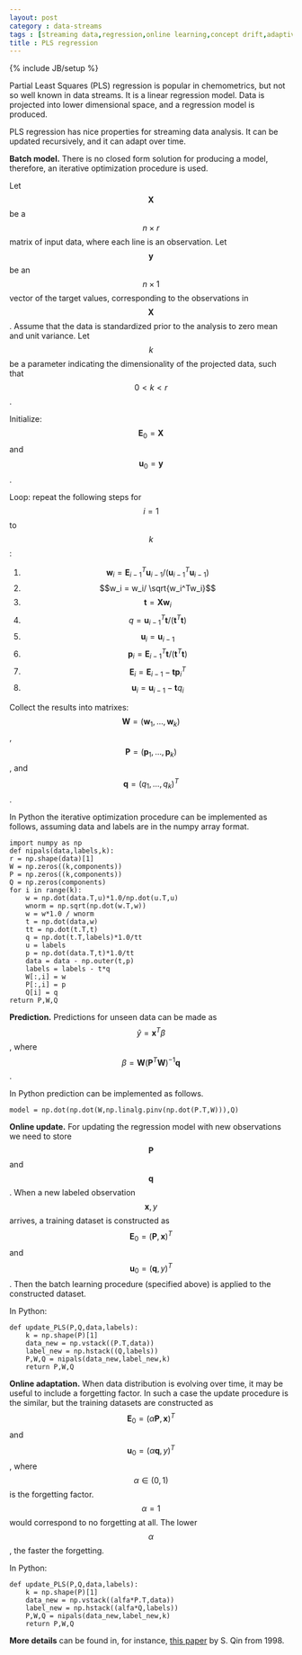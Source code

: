 ```yaml
---
layout: post
category : data-streams
tags : [streaming data,regression,online learning,concept drift,adaptive algorithms]
title : PLS regression 
---
```

{% include JB/setup %}

<head>
<script type="text/javascript"
 src="http://cdn.mathjax.org/mathjax/latest/MathJax.js?config=TeX-AMS-MML_HTMLorMML">
</script>
</head>

Partial Least Squares (PLS) regression is popular in chemometrics, but not so well known in data streams. It is a linear regression model. Data is projected into lower dimensional space, and a regression model is produced. 

PLS regression has nice properties for streaming data analysis. It can be updated recursively, and it can adapt over time.

**Batch model.** There is no closed form solution for producing a model, therefore, an iterative optimization procedure is used. 

Let $$\mathbf{X}$$ be a $$n \times r$$ matrix of input data, where each line is an observation. Let $$\mathbf{y}$$ be an $$n \times 1$$ vector of the target values, corresponding to the observations in $$\mathbf{X}$$. Assume that the data is standardized prior to the analysis to zero mean and unit variance. Let $$k$$ be a parameter indicating the dimensionality of the projected data, such that $$0 < k < r$$.

Initialize: $$\mathbf{E}_0 = \mathbf{X}$$ and $$\mathbf{u}_0 = \mathbf{y}$$.

Loop: repeat the following steps for $$i=1$$ to $$k$$: 

1. $$\mathbf{w}_i = \mathbf{E}^T_{i-1}\mathbf{u}_{i-1}/(\mathbf{u}_{i-1}^T\mathbf{u}_{i-1})$$
2. $$w_i = w_i/ \sqrt{w_i^Tw_i}$$
3. $$\mathbf{t} = \mathbf{X}\mathbf{w}_i$$
4. $$q = \mathbf{u}^T_{i-1}\mathbf{t}/(\mathbf{t}^T\mathbf{t})$$
5. $$\mathbf{u}_i = \mathbf{u}_{i-1}$$
6. $$\mathbf{p}_i = \mathbf{E}^T_{i-1}\mathbf{t}/(\mathbf{t}^T\mathbf{t})$$
7. $$\mathbf{E}_i = \mathbf{E}_{i-1} - \mathbf{t}\mathbf{p}_i^T$$
8. $$\mathbf{u}_i = \mathbf{u}_{i-1} - \mathbf{t}q_i$$

Collect the results into matrixes:
$$\mathbf{W} = (\mathbf{w}_1,\ldots,\mathbf{w}_k)$$, 
$$\mathbf{P} = (\mathbf{p}_1,\ldots,\mathbf{p}_k)$$, and
$$\mathbf{q} = (q_1,\ldots,q_k)^T$$.

In Python the iterative optimization procedure can be implemented as follows, assuming data and labels are in the numpy array format.

	import numpy as np
	def nipals(data,labels,k):
	r = np.shape(data)[1]
	W = np.zeros((k,components))
	P = np.zeros((k,components))
	Q = np.zeros(components)
	for i in range(k):
		w = np.dot(data.T,u)*1.0/np.dot(u.T,u)
		wnorm = np.sqrt(np.dot(w.T,w))
		w = w*1.0 / wnorm
		t = np.dot(data,w)
		tt = np.dot(t.T,t)
		q = np.dot(t.T,labels)*1.0/tt
		u = labels
		p = np.dot(data.T,t)*1.0/tt
		data = data - np.outer(t,p)
		labels = labels - t*q
		W[:,i] = w
		P[:,i] = p
		Q[i] = q
	return P,W,Q

**Prediction.** Predictions for unseen data can be made as $$\hat{y} = \mathbf{x}^T\beta$$, where $$\beta = \mathbf{W}(\mathbf{P}^T\mathbf{W})^{-1}\mathbf{q}$$.

In Python prediction can be implemented as follows.

	model = np.dot(np.dot(W,np.linalg.pinv(np.dot(P.T,W))),Q)

**Online update.** For updating the regression model with new observations we need to store $$\mathbf{P}$$ and $$\mathbf{q}$$. When a new labeled observation $$\mathbf{x},y$$ arrives, a training dataset is constructed as 
$$\mathbf{E}_0 = (\mathbf{P},\mathbf{x})^T$$ and $$\mathbf{u}_0 = (\mathbf{q},y)^T$$. Then the batch learning procedure (specified above) is applied to the constructed dataset. 

In Python:

	def update_PLS(P,Q,data,labels):
		k = np.shape(P)[1]
		data_new = np.vstack((P.T,data))
		label_new = np.hstack((Q,labels))
		P,W,Q = nipals(data_new,label_new,k)
		return P,W,Q

**Online adaptation.** When data distribution is evolving over time, it may be useful to include a forgetting factor. In such a case the update procedure is the similar, but the training datasets are constructed as
$$\mathbf{E}_0 = (\alpha\mathbf{P},\mathbf{x})^T$$ and 
$$\mathbf{u}_0 = (\alpha\mathbf{q},y)^T$$, 
where $$\alpha \in (0,1)$$ is the forgetting factor. 
$$\alpha = 1$$ would correspond to no forgetting at all. 
The lower $$\alpha$$, the faster the forgetting.

In Python:

	def update_PLS(P,Q,data,labels):
		k = np.shape(P)[1]
		data_new = np.vstack((alfa*P.T,data))
		label_new = np.hstack((alfa*Q,labels))
		P,W,Q = nipals(data_new,label_new,k)
		return P,W,Q

**More details** can be found in, for instance, [this paper](http://cariparo.dei.unipd.it/documents/corso_psc_07-08/identificazionetermodinamica/articolipls/recursive-pls-algorithms-for-adaptive-data-modeling.pdf) by S. Qin from 1998.